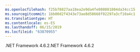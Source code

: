 ```yaml
---
ms.openlocfilehash: f25b78827aa18ea2e9da4fe808081804da34cc15
ms.sourcegitcommit: 1bb00d2f4343e73ae8d58668f02297a3cf10a4c1
ms.translationtype: HT
ms.contentlocale: es-ES
ms.lasthandoff: 06/15/2019
ms.locfileid: "63870955"
---
```

<span data-ttu-id="0c75d-101">.NET Framework 4.6.2</span><span class="sxs-lookup"><span data-stu-id="0c75d-101">.NET Framework 4.6.2</span></span>